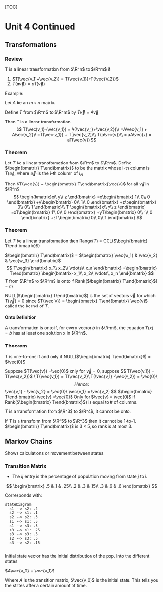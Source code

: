 [TOC]

# Unit 4 Continued

## Transformations 

### Review

T is a linear transformation from $\R^n$ to $\R^m$ if 

1. $T(\vec{v_1}+\vec{v_2}) = T(\vec{v_1})+T(\vec{V_2})$
2. $T(a\vec{v}) = a T(\vec{v})$

Example:

Let *A* be an $m\times n$ matrix.

Define *T* from $\R^n$ to $\R^m$ by $T\vec{v} = A\vec{v}$

Then *T* is a linear transformation
$$
T(\vec{v_1}+\vec{v_1}) = A(\vec{v_1}+\vec{v_2})\\
=A\vec{v_1} + A\vec{v_2}\\
=T(\vec{v_1}) + T(\vec{v_2})\\
T(a\vec{v})\\
= aA\vec{v} = aT(\vec{v})
$$

### Theorem

Let *T* be a linear transformation from $\R^n$ to $\R^m$. Define $\begin{bmatrix} T\end{bmatrix}$ to be the matrix whose i-th column is $T(e_i)$, where $\vec{e}_i$ is the i-th column of $I_N$

Then $T(\vec{v}) = \begin{bmatrix} T\end{bmatrix}\vec{v}$ for all $\vec{v}$ in $\R^n$
$$
\begin{bmatrix}x\\
y\\
z
\end{bmatrix}
=x\begin{bmatrix}
1\\
0\\
0
\end{bmatrix}
+y\begin{bmatrix}
0\\
1\\
0
\end{bmatrix}
+z\begin{bmatrix}
0\\
0\\
1
\end{bmatrix}\\
T
\begin{bmatrix}x\\
y\\
z
\end{bmatrix}
=xT\begin{bmatrix}
1\\
0\\
0
\end{bmatrix}
+yT\begin{bmatrix}
0\\
1\\
0
\end{bmatrix}
+zT\begin{bmatrix}
0\\
0\\
1
\end{bmatrix}
$$

### Theorem

Let *T* be a linear transformation then Range(*T*) = COL($\begin{bmatrix} T\end{bmatrix}$)

$\begin{bmatrix} T\end{bmatrix}$ = $\begin{bmatrix} \vec{w_1} & \vec{v_2} & \vec{w_3} \end{bmatrix}$
$$
T\begin{bmatrix}
x_1\\
x_2\\
\vdots\\
x_n
\end{bmatrix} =\begin{bmatrix} T\end{bmatrix}
\begin{bmatrix}
x_1\\
x_2\\
\vdots\\
x_n
\end{bmatrix}
$$
*T* from $\R^n$ to $\R^m$ is onto if Rank($\begin{bmatrix} T\end{bmatrix}$) = $m$

NULL($\begin{bmatrix} T\end{bmatrix}$) is the set of vectors $\vec{v}$ for which $T(\vec{v}) = 0$ since $T(\vec{v}) = \begin{bmatrix} T\end{bmatrix} \vec{v}$ called the kernel of *T*.

#### Onto Definition

A transformation is onto if, for every vector *b* in $\R^m$, the equation $T(x) = b$ has at least one solution x in $\R^n$.

### Theorem

*T* is one-to-one if and only if NULL($\begin{bmatrix} T\end{bmatrix}$) = $\vec{0}$

Suppose $T(\vec{v}) =\vec{0}$ only for $\vec{v} = 0$, suppose 
$$
T(\vec{v_1}) = T(\vec{v_2})$ \\
T(\vec{v_1}) = T(\vec{v_2}\\
T(\vec{v_1} -\vec{v_2}) = \vec{0}\\
\
$$
Hence:
$$
\vec{v_1} - \vec{v_2} = \vec{0}\\
\vec{v_1} = \vec{v_2}
$$
$\begin{bmatrix} T\end{bmatrix} \vec{v} =\vec{0}$ Only for $\vec{v} = \vec{0}$ if Rank($\begin{bmatrix} T\end{bmatrix}$) is equal to # of columns.



*T* is a transformation from $\R^3$ to $\R^4$, it cannot be onto.



If *T* is a transform from $\R^5$ to $\R^3$ then it cannot be 1-to-1. $\begin{bmatrix} T\end{bmatrix}$ is $3\times 5$, so rank is at most 3.

## Markov Chains

Shows calculations or movement between states

### Transition Matrix

- The *ij* entry is the percentage of population moving from state *j* to *i*.

$$
\begin{bmatrix}
.5 & .1 & .25\\
.2 & .3 & .15\\
.3 & .6 & .6
\end{bmatrix}
$$

Corresponds with:

```mermaid
stateDiagram
  s1 --> s2: .2
  s2 --> s1: .1
  s2 --> s2: .3
  s1 --> s1: .5
  s1 --> s3: .3
  s3 --> s1: .25
  s3 --> s3: .6
  s2 --> s3: .6
  s3 --> s2: .15


```



Initial state vector has the initial distribution of the pop. Into the different states.

$A\vec{v_0} = \vec{v_1}$

Where *A* is the transition matrix, $\vec{v_0}$ is the initial state. This tells you the states after a certain amount of time.

